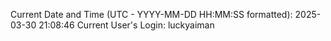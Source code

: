 Current Date and Time (UTC - YYYY-MM-DD HH:MM:SS formatted): 2025-03-30 21:08:46
Current User's Login: luckyaiman
